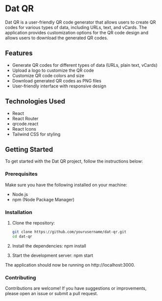 # Dat QR

Dat QR is a user-friendly QR code generator that allows users to create QR codes for various types of data, including URLs, text, and vCards. The application provides customization options for the QR code design and allows users to download the generated QR codes.

## Features

- Generate QR codes for different types of data (URLs, plain text, vCards)
- Upload a logo to customize the QR code
- Customize QR code colors and size
- Download generated QR codes as PNG files
- User-friendly interface with responsive design

## Technologies Used

- React
- React Router
- qrcode.react
- React Icons
- Tailwind CSS for styling

## Getting Started

To get started with the Dat QR project, follow the instructions below:

### Prerequisites

Make sure you have the following installed on your machine:

- Node.js
- npm (Node Package Manager)

### Installation

1. Clone the repository:

   ```bash
   git clone https://github.com/yourusername/dat-qr.git
   cd dat-qr

2. Install the dependencies:
   npm install

3. Start the development server:
   npm start

The application should now be running on http://localhost:3000.

### Contributing

Contributions are welcome! If you have suggestions or improvements, please open an issue or submit a pull request.